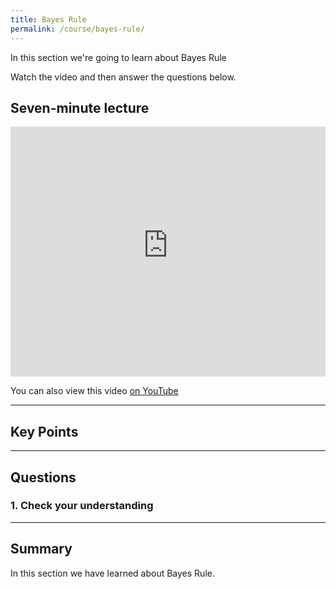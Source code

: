 ```yaml
---
title: Bayes Rule
permalink: /course/bayes-rule/
---
```


In this section we're going to learn about Bayes Rule

Watch the video and then answer the questions below.

## Seven-minute lecture

<iframe width="100%" height="400px" src="https://www.youtube-nocookie.com/embed/X_f8upZKcKc" frameborder="0" allow="accelerometer; autoplay; encrypted-media; gyroscope; picture-in-picture" allowfullscreen></iframe>

You can also view this video [on YouTube](https://youtu.be/X_f8upZKcKc)

---

## Key Points


---

## Questions

### 1. Check your understanding



---

## Summary

In this section we have learned about Bayes Rule.